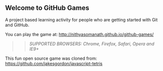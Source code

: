 ## Welcome to GitHub Games

A project based learning activity for people who are getting started with Git and GitHub.

You can play the game at: http://nithyasomanath.github.io/github-games/

>> _*SUPPORTED BROWSERS*: Chrome, Firefox, Safari, Opera and IE9+_

This fun open source game was cloned from: https://github.com/jakesgordon/javascript-tetris
